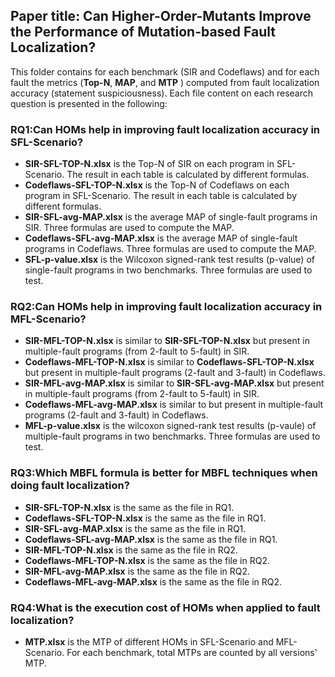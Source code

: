 ## Paper title: Can Higher-Order-Mutants Improve the Performance of Mutation-based Fault Localization?

This folder contains for each benchmark (SIR and Codeflaws) and for each fault the metrics (**Top-N**, **MAP**, and **MTP** ) computed from fault localization accuracy (statement suspiciousness). Each file content on each research question is presented in the following:

### RQ1:Can HOMs help in improving fault localization accuracy in SFL-Scenario?
* **SIR-SFL-TOP-N.xlsx** is the Top-N of SIR on each program in SFL-Scenario. The result in each table is calculated by different formulas.
* **Codeflaws-SFL-TOP-N.xlsx** is the Top-N of Codeflaws on each program in SFL-Scenario. The result in each table is calculated by different formulas.
* **SIR-SFL-avg-MAP.xlsx** is the average MAP of single-fault programs in SIR. Three formulas are used to compute the MAP.
* **Codeflaws-SFL-avg-MAP.xlsx** is the average MAP of single-fault programs in Codeflaws. Three formulas are used to compute the MAP.
* **SFL-p-value.xlsx** is the Wilcoxon signed-rank test results (p-value) of single-fault programs in two benchmarks. Three formulas are used to test.

### RQ2:Can HOMs help in improving fault localization accuracy in MFL-Scenario?
* **SIR-MFL-TOP-N.xlsx** is similar to **SIR-SFL-TOP-N.xlsx** but present in multiple-fault programs (from 2-fault to 5-fault) in SIR. 
* **Codeflaws-MFL-TOP-N.xlsx** is similar to **Codeflaws-SFL-TOP-N.xlsx** but present in multiple-fault programs (2-fault and 3-fault) in Codeflaws.
* **SIR-MFL-avg-MAP.xlsx** is similar to **SIR-SFL-avg-MAP.xlsx** but present in multiple-fault programs (from 2-fault to 5-fault) in SIR. 
* **Codeflaws-MFL-avg-MAP.xlsx** is similar to but present in multiple-fault programs (2-fault and 3-fault) in Codeflaws.
* **MFL-p-value.xlsx** is the wilcoxon signed-rank test results (p-vaule) of multiple-fault programs in two benchmarks. Three formulas are used to test.

### RQ3:Which MBFL formula is better for MBFL techniques when doing fault localization?
* **SIR-SFL-TOP-N.xlsx** is the same as the file in RQ1.
* **Codeflaws-SFL-TOP-N.xlsx** is the same as the file in RQ1.
* **SIR-SFL-avg-MAP.xlsx** is the same as the file in RQ1.
* **Codeflaws-SFL-avg-MAP.xlsx** is the same as the file in RQ1.
* **SIR-MFL-TOP-N.xlsx** is the same as the file in RQ2.
* **Codeflaws-MFL-TOP-N.xlsx** is the same as the file in RQ2.
* **SIR-MFL-avg-MAP.xlsx** is the same as the file in RQ2.
* **Codeflaws-MFL-avg-MAP.xlsx** is the same as the file in RQ2.

### RQ4:What is the execution cost of HOMs when applied to fault localization?
* **MTP.xlsx** is the MTP of different HOMs in SFL-Scenario and MFL-Scenario. For each benchmark, total MTPs are counted by all versions' MTP.

